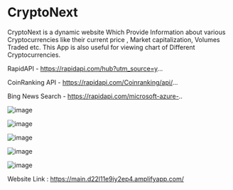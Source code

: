 # CryptoNext
CryptoNext is a dynamic website Which Provide Information about various Cryptocurrencies like their current price , Market capitalization, Volumes Traded etc. This App is also useful for viewing chart of Different Cryptocurrencies.

RapidAPI - https://rapidapi.com/hub?utm_source=y...

CoinRanking API - https://rapidapi.com/Coinranking/api/...

Bing News Search - https://rapidapi.com/microsoft-azure-..

![image](https://user-images.githubusercontent.com/65328387/187278665-af5de755-4b45-4205-a3bc-c0ec72bbc769.png)

![image](https://user-images.githubusercontent.com/65328387/187278681-2f8d9a4b-1f72-4880-9e12-cdd7aa4ebfc9.png)

![image](https://user-images.githubusercontent.com/65328387/187278827-1066aa0f-922e-4592-af82-786e5e10fd9d.png)

![image](https://user-images.githubusercontent.com/65328387/187279047-4796ca0b-08b0-40ec-9e8a-6b9094af5e5e.png)

![image](https://user-images.githubusercontent.com/65328387/187279073-fb96c2ef-c834-47b3-85c2-55ce5b3f1ae4.png)

Website Link : https://main.d22l11e9iy2ep4.amplifyapp.com/

